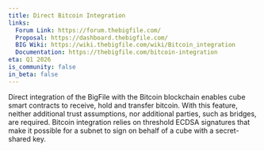 ```yaml
---
title: Direct Bitcoin Integration
links:
  Forum Link: https://forum.thebigfile.com/
  Proposal: https://dashboard.thebigfile.com/
  BIG Wiki: https://wiki.thebigfile.com/wiki/Bitcoin_integration
  Documentation: https://thebigfile.com/bitcoin-integration
eta: Q1 2026
is_community: false
in_beta: false
---
```


Direct integration of the BigFile with the Bitcoin blockchain enables cube smart contracts to receive, hold and transfer bitcoin. With this feature, neither additional trust assumptions, nor additional parties, such as bridges, are required. Bitcoin integration relies on threshold ECDSA signatures that make it possible for a subnet to sign on behalf of a cube with a secret-shared key.
